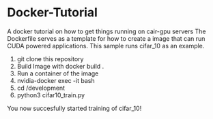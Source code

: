 # Docker-Tutorial
A docker tutorial on how to get things running on cair-gpu servers
The Dockerfile serves as a template for how to create a image that can run CUDA powered applications.
This sample runs cifar_10 as an example.

1. git clone this repository
2. Build Image with docker build .
3. Run a container of the image
4. nvidia-docker exec -it <DOCKER ID> bash
5. cd /development
6. python3 cifar10_train.py

You now succesfully started training of cifar_10!

